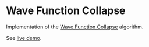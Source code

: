 # Wave Function Collapse

Implementation of the [Wave Function Collapse](https://github.com/mxgmn/WaveFunctionCollapse) algorithm.

See [live demo](https://mpcomplete.github.io/wfc/).
